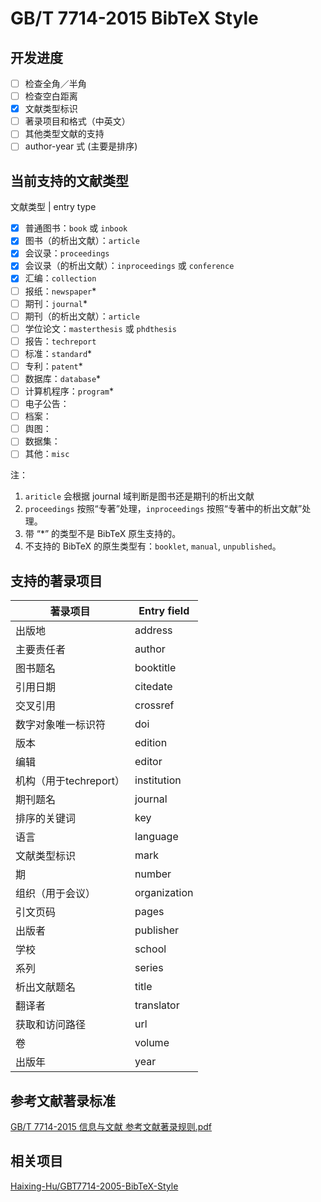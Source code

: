 # GB/T 7714-2015 BibTeX Style

## 开发进度

- [ ] 检查全角／半角
- [ ] 检查空白距离
- [x] 文献类型标识
- [ ] 著录项目和格式（中英文）
- [ ] 其他类型文献的支持
- [ ] author-year 式 (主要是排序)

## 当前支持的文献类型

文献类型 | entry type

- [x] 普通图书：`book` 或 `inbook`
- [x] 图书（的析出文献）：`article`
- [x] 会议录：`proceedings`
- [x] 会议录（的析出文献）：`inproceedings` 或 `conference`
- [x] 汇编：`collection`
- [ ] 报纸：`newspaper`*
- [ ] 期刊：`journal`*
- [ ] 期刊（的析出文献）：`article`
- [ ] 学位论文：`masterthesis` 或 `phdthesis`
- [ ] 报告：`techreport`
- [ ] 标准：`standard`*
- [ ] 专利：`patent`*
- [ ] 数据库：`database`*
- [ ] 计算机程序：`program`*
- [ ] 电子公告：
- [ ] 档案：
- [ ] 舆图：
- [ ] 数据集：
- [ ] 其他：`misc`

注：
1. `ariticle` 会根据 journal 域判断是图书还是期刊的析出文献
2. `proceedings` 按照“专著”处理，`inproceedings` 按照“专著中的析出文献”处理。
3. 带 “*” 的类型不是 BibTeX 原生支持的。
4. 不支持的 BibTeX 的原生类型有：`booklet`, `manual`, `unpublished`。

## 支持的著录项目

著录项目 | Entry field
---|---
出版地 | address
主要责任者 | author
图书题名 | booktitle
引用日期 | citedate
交叉引用 | crossref
数字对象唯一标识符 | doi
版本 | edition
编辑 | editor
机构（用于techreport） | institution
期刊题名 | journal
排序的关键词 | key
语言 | language
文献类型标识 | mark
期 | number
组织（用于会议） | organization
引文页码 | pages
出版者 | publisher
学校 | school
系列 | series
析出文献题名 | title
翻译者 | translator
获取和访问路径 | url
卷 | volume
出版年 | year


## 参考文献著录标准

[GB/T 7714-2015 信息与文献 参考文献著录规则.pdf](https://github.com/Haixing-Hu/GBT7714-2005-BibTeX-Style/files/153951/GBT.7714-2015.pdf)


## 相关项目

[Haixing-Hu/GBT7714-2005-BibTeX-Style](https://github.com/Haixing-Hu/GBT7714-2005-BibTeX-Style)
